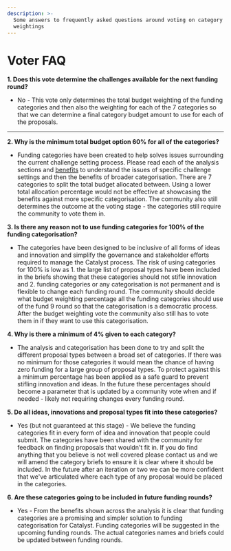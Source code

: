 ```yaml
---
description: >-
  Some answers to frequently asked questions around voting on category budget
  weightings
---
```


# Voter FAQ

**1. Does this vote determine the challenges available for the next funding round?**

* No - This vote only determines the total budget weighting of the funding categories and then also the weighting for each of the 7 categories so that we can determine a final category budget amount to use for each of the proposals.

****

**2. Why is the minimum total budget option 60% for all of the categories?**

* Funding categories have been created to help solves issues surrounding the current challenge setting process. Please read each of the analysis sections and [benefits](../../funding-categories/overview-and-benefits.md) to understand the issues of specific challenge settings and then the benefits of broader categorisation. There are 7 categories to split the total budget allocated between. Using a lower total allocation percentage would not be effective at showcasing the benefits against more specific categorisation. The community also still determines the outcome at the voting stage - the categories still require the community to vote them in.



**3. Is there any reason not to use funding categories for 100% of the funding categorisation?**

* The categories have been designed to be inclusive of all forms of ideas and innovation and simplify the governance and stakeholder efforts required to manage the Catalyst process. The risk of using categories for 100% is low as 1. the large list of proposal types have been included in the briefs showing that these categories should not stifle innovation and 2. funding categories or any categorisation is not permanent and is flexible to change each funding round. The community should decide what budget weighting percentage all the funding categories should use of the fund 9 round so that the categorisation is a democratic process. After the budget weighting vote the community also still has to vote them in if they want to use this categorisation.



**4. Why is there a minimum of 4% given to each category?**

* The analysis and categorisation has been done to try and split the different proposal types between a broad set of categories. If there was no minimum for those categories it would mean the chance of having zero funding for a large group of proposal types. To protect against this a minimum percentage has been applied as a safe guard to prevent stifling innovation and ideas. In the future these percentages should become a parameter that is updated by a community vote when and if needed - likely not requiring changes every funding round.



**5. Do all ideas, innovations and proposal types fit into these categories?**

* Yes (but not guaranteed at this stage) - We believe the funding categories fit in every form of idea and innovation that people could submit. The categories have been shared with the community for feedback on finding proposals that wouldn't fit in. If you do find anything that you believe is not well covered please contact us and we will amend the category briefs to ensure it is clear where it should be included. In the future after an iteration or two we can be more confident that we've articulated where each type of any proposal would be placed in the categories.



**6. Are these categories going to be included in future funding rounds?**

* Yes - From the benefits shown across the analysis it is clear that funding categories are a promising and simpler solution to funding categorisation for Catalyst. Funding categories will be suggested in the upcoming funding rounds. The actual categories names and briefs could be updated between funding rounds.
